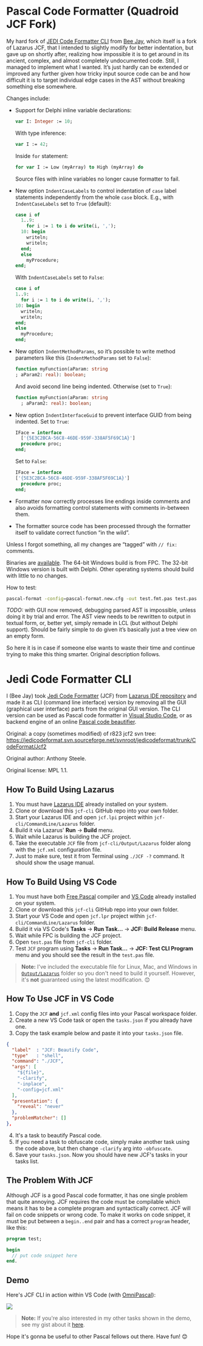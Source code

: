 # Pascal Code Formatter (Quadroid JCF Fork)

My hard fork of [JEDI Code Formatter CLI](https://github.com/git-bee/jcf-cli) from [Bee Jay](https://github.com/git-bee), which itself is a fork of Lazarus JCF, that I intended to slightly modify for better indentation, but gave up on shortly after, realizing how impossible it is to get around in its ancient, complex, and almost completely undocumented code. Still, I managed to implement what I wanted. It’s just hardly can be extended or improved any further given how tricky input source code can be and how difficult it is to target individual edge cases in the AST without breaking something else somewhere.

Changes include:

  * Support for Delphi inline variable declarations:

    ```pascal
    var I: Integer := 10;
    ```

    With type inference:

    ```pascal
    var I := 42;
    ```

    Inside `for` statement:

    ```pascal
    for var I := Low (myArray) to High (myArray) do
    ```

    Source files with inline variables no longer cause formatter to fail.

  * New option `IndentCaseLabels` to control indentation of `case` label statements independently from the whole `case` block. E.g., with `IndentCaseLabels` set to `True` (default):

    ```pascal
    case i of
      1..9:
        for i := 1 to i do write(i, ',');
      10: begin
        writeln;
        writeln;
      end;
      else
        myProcedure;
    end;
    ```

    With `IndentCaseLabels` set to `False`:

    ```pascal
    case i of
    1..9:
      for i := 1 to i do write(i, ',');
    10: begin
      writeln;
      writeln;
    end;
    else
      myProcedure;
    end;
    ```

  * New option `IndentMethodParams`, so it’s possible to write method parameters like this (`IndentMethodParams` set to `False`):

    ```pascal
    function myFunction(aParam: string
    ; aParam2: real): boolean;
    ```

    And avoid second line being indented. Otherwise (set to `True`):

    ```pascal
    function myFunction(aParam: string
      ; aParam2: real): boolean;
    ```

  * New option `IndentInterfaceGuid` to prevent interface GUID from being indented. Set to `True`:

    ```pascal
    IFace = interface
      ['{5E3C2BCA-56C8-46DE-959F-338AF5F69C1A}']
      procedure proc;
    end;
    ```

    Set to `False`:

    ```pascal
    IFace = interface
    ['{5E3C2BCA-56C8-46DE-959F-338AF5F69C1A}']
      procedure proc;
    end;
    ```

  * Formatter now correctly processes line endings inside comments and also avoids formatting control statements with comments in-between them.

  * The formatter source code has been processed through the formatter itself to validate correct function “in the wild”.

Unless I forgot something, all my changes are “tagged” with `// fix:` comments.

Binaries are [available](https://github.com/quadroid/jcf-pascal-format/releases "Download"). The 64-bit Windows build is from FPC. The 32-bit Windows version is built with Delphi. Other operating systems should build with little to no changes.

How to test:

```sh
pascal-format -config=pascal-format.new.cfg -out test.fmt.pas test.pas
```

*TODO:* with GUI now removed, debugging parsed AST is impossible, unless doing it by trial and error. The AST view needs to be rewritten to output in textual form, or, better yet, simply remade in LCL (but without Delphi support). Should be fairly simple to do given it’s basically just a tree view on an empty form.

So here it is in case if someone else wants to waste their time and continue trying to make this thing smarter. Original description follows.

# Jedi Code Formatter CLI

I (Bee Jay) took [Jedi Code Formatter](http://jedicodeformat.sourceforge.net/) (JCF) from [Lazarus IDE repository](https://github.com/graemeg/lazarus/tree/upstream/components/jcf2) and made it as CLI (command line interface) version by removing all the GUI (graphical user interface) parts from the original GUI version. The CLI version can be used as Pascal code formatter in [Visual Studio Code](https://code.visualstudio.com/), or as backend engine of an online [Pascal code beautifier](https://pak.lebah.web.id/jcf).

Original: a copy (sometimes modified) of r823 jcf2 svn tree: https://jedicodeformat.svn.sourceforge.net/svnroot/jedicodeformat/trunk/CodeFormat/Jcf2

Original author: Anthony Steele.

Original license: MPL 1.1.

## How To Build Using Lazarus

1. You must have [Lazarus IDE](http://lazarus-ide.org) already installed on your system.
2. Clone or download this `jcf-cli` GitHub repo into your own folder.
3. Start your Lazarus IDE and open `jcf.lpi` project within `jcf-cli/CommandLine/Lazarus` folder.
4. Build it via Lazarus' **Run** → **Build** menu.
5. Wait while Lazarus is building the JCF project.
6. Take the executable `JCF` file from `jcf-cli/Output/Lazarus` folder along with the `jcf.xml` configuration file.
7. Just to make sure, test it from Terminal using `./JCF -?` command. It should show the usage manual.

## How To Build Using VS Code

1. You must have both [Free Pascal](http://freepascal.org) compiler and [VS Code](https://code.visualstudio.com) already installed on your system.
2. Clone or download this `jcf-cli` GitHub repo into your own folder.
3. Start your VS Code and open `jcf.lpr` project within `jcf-cli/CommandLine/Lazarus` folder.
4. Build it via VS Code's **Tasks** → **Run Task...** → **JCF: Build Release** menu.
5. Wait while FPC is building the JCF project.
6. Open `test.pas` file from `jcf-cli` folder.
7. Test `JCF` program using **Tasks** → **Run Task...** → **JCF: Test CLI Program** menu and you should see the result in the `test.pas` file.

> **Note:** I've included the executable file for Linux, Mac, and Windows in [`Output/Lazarus`](Output/Lazarus) folder so you don't need to build it yourself. However, it's **not** guaranteed using the latest modification. 😊

## How To Use JCF in VS Code

1. Copy the `JCF` **and** `jcf.xml` config files into your Pascal workspace folder.
2. Create a new VS Code task or open the `tasks.json` if you already have one.
3. Copy the task example below and paste it into your `tasks.json` file.

  ```json
  {
    "label"  : "JCF: Beautify Code",
    "type"   : "shell",
    "command": "./JCF",
    "args": [
      "${file}",
      "-clarify",
      "-inplace",
      "-config=jcf.xml"
    ],
    "presentation": {
      "reveal": "never"
    },
    "problemMatcher": []
  },
```
4. It's a task to beautify Pascal code.
5. If you need a task to obfuscate code, simply make another task using the code above, but then change `-clarify` arg into `-obfuscate`.
6. Save your `tasks.json`. Now you should have new JCF's tasks in your tasks list.

## The Problem With JCF

Although JCF is a good Pascal code formatter, it has one single problem that quite annoying. JCF requires the code must be compilable which means it has to be a complete program and syntactically correct. JCF will fail on code snippets or wrong code. To make it works on code snippet, it must be put between a `begin..end` pair and has a correct `program` header, like this:

```pascal
program test;

begin
  // put code snippet here
end.
```

## Demo

Here's JCF CLI in action within VS Code (with [OmniPascal](http://www.omnipascal.com/)):

![](pascal_format_vscode.gif)

> **Note:** If you're also interested in my other tasks shown in the demo, see my gist about it [here](https://gist.github.com/pakLebah/dab98067e9a388a3a8d2f5c0b44a7d3f).

Hope it's gonna be useful to other Pascal fellows out there. Have fun! 😊

